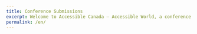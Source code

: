 ```yaml
---
title: Conference Submissions
excerpt: Welcome to Accessible Canada — Accessible World, a conference that aims to advance accessibility and inclusive design in various domains.
permalink: /en/
---
```

